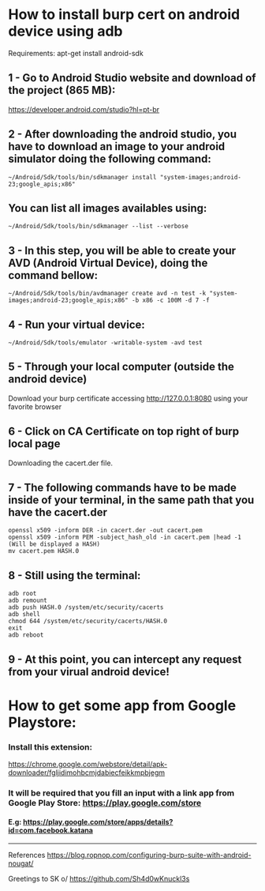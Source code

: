 # How to install burp cert on android device using adb

Requirements:
apt-get install android-sdk

## 1 - Go to Android Studio website and download of the project (865 MB):
https://developer.android.com/studio?hl=pt-br

## 2 - After downloading the android studio, you have to download an image to your android simulator doing the following command:
```
~/Android/Sdk/tools/bin/sdkmanager install "system-images;android-23;google_apis;x86"
```
## You can list all images availables using: 
```
~/Android/Sdk/tools/bin/sdkmanager --list --verbose

```
## 3 - In this step, you will be able to create your AVD (Android Virtual Device), doing the command bellow:
```
~/Android/Sdk/tools/bin/avdmanager create avd -n test -k "system-images;android-23;google_apis;x86" -b x86 -c 100M -d 7 -f
```
## 4 - Run your virtual device: 
```
~/Android/Sdk/tools/emulator -writable-system -avd test
```
## 5 - Through your local computer (outside the android device) 
Download your burp certificate accessing http://127.0.0.1:8080 using your favorite browser

## 6 - Click on CA Certificate on top right of burp local page
Downloading the cacert.der file.

## 7 - The following commands have to be made inside of your terminal, in the same path that you have the cacert.der
```
openssl x509 -inform DER -in cacert.der -out cacert.pem
openssl x509 -inform PEM -subject_hash_old -in cacert.pem |head -1 (Will be displayed a HASH)
mv cacert.pem HASH.0
```
## 8 - Still using the terminal:
```
adb root
adb remount
adb push HASH.0 /system/etc/security/cacerts
adb shell
chmod 644 /system/etc/security/cacerts/HASH.0
exit
adb reboot
```

## 9 - At this point, you can intercept any request from your virual android device!

# How to get some app from Google Playstore:

### Install this extension:
https://chrome.google.com/webstore/detail/apk-downloader/fgljidimohbcmjdabiecfeikkmpbjegm
### It will be required that you fill an input with a link app from Google Play Store: https://play.google.com/store
#### E.g: https://play.google.com/store/apps/details?id=com.facebook.katana
----
References
https://blog.ropnop.com/configuring-burp-suite-with-android-nougat/

Greetings to SK o/
https://github.com/Sh4d0wKnuckl3s


